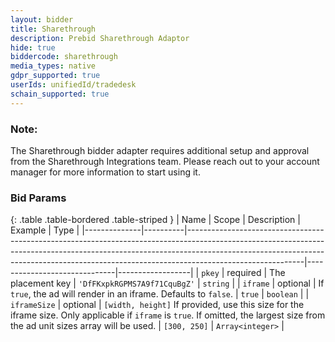 ```yaml
---
layout: bidder
title: Sharethrough
description: Prebid Sharethrough Adaptor
hide: true
biddercode: sharethrough
media_types: native
gdpr_supported: true
userIds: unifiedId/tradedesk
schain_supported: true
---
```


### Note:
The Sharethrough bidder adapter requires additional setup and approval from the Sharethrough Integrations team. Please reach out to your account manager for more information to start using it.

### Bid Params

{: .table .table-bordered .table-striped }
| Name         | Scope    | Description                                                                                                                                                                                                                                                           | Example                      | Type             |
|--------------|----------|-----------------------------------------------------------------------------------------------------------------------------------------------------------------------------------------------------------------------------------------------------------------------|------------------------------|------------------|
| `pkey`       | required | The placement key                                                                                                                                                                                                                                                     | `'DfFKxpkRGPMS7A9f71CquBgZ'` | `string`         |
| `iframe`     | optional | If `true`, the ad will render in an iframe. Defaults to `false`.                                                                                                                                                                                                      | `true`                       | `boolean`        |
| `iframeSize` | optional | `[width, height]` If provided, use this size for the iframe size. Only applicable if `iframe` is `true`. If omitted, the largest size from the ad unit sizes array will be used.                                                                                      | `[300, 250]`                 | `Array<integer>` |
